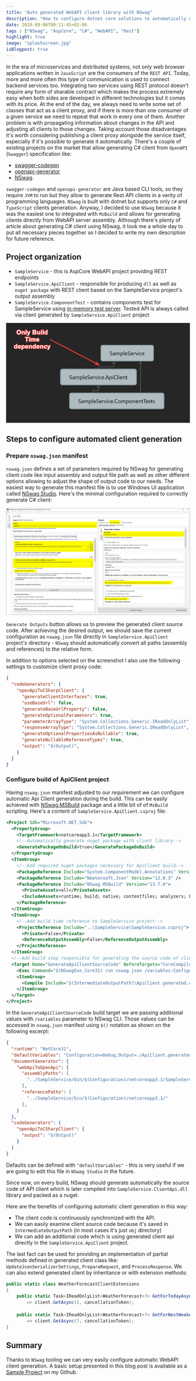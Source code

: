 ```yaml
---
title: "Auto generated WebAPI client library with NSwag"
description: "How to configure dotnet core solutions to automatically generate client packages for WebAPI projects"
date: 2020-09-06T00:11:45+02:00
tags : ["NSwag", "AspCore", "C#", "WebAPI", "Rest"]
highlight: true
image: "splashscreen.jpg"
isBlogpost: true
---
```


In the era of microservices and distributed systems, not only web browser applications written in `JavaScript` are the consumers of the `REST API`. Today, more and more often this type of communication is used to connect backend services too. Integrating two services using REST protocol doesn't require any form of sharable contract which makes the process extremely easy when both sides are developed in different technologies but it comes with its price. At the end of the day, we always need to write some set of classes that act as a client proxy, and if there is more than one consumer of a given service we need to repeat that work in every one of them. Another problem is with propagating information about changes in the API and adjusting all clients to those changes. Taking account those disadvantages it's worth considering publishing a client proxy alongside the service itself, especially if it's possible to generate it automatically. There's a couple of existing projects on the market that allow generating C# client from `OpenAPI` (`Swagger`) specification like:

- [swagger-codegen](https://swagger.io/tools/swagger-codegen/)
- [openapi-generator](https://github.com/OpenAPITools/openapi-generator)
- [NSwag](https://github.com/RicoSuter/NSwag). 

`swagger-codegen` and `openapi-generator` are Java based CLI tools, so they require `JVM` to run but they allow to generate Rest API clients in a verity of programming languages. `NSwag` is built with dotnet but supports only `C#` and `TypeScript` clients generation. Anyway, I decided to use `NSwag` because it was the easiest one to integrated with `MsBuild` and allows for generating clients directly from WebAPI server assembly. Although there's plenty of article about generating C# client using NSwag, it took me a whole day to put all necessary pieces together so I decided to write my own description for future reference.

## Project organization

- `SampleService` - this is AspCore WebAPI project providing REST endpoints
- `SampleService.ApiClient` - responsible for producing `dll` as well as `nuget package` with REST client based on the SampleService project's output assembly
- `SampleService.ComponentTest` - contains components test for SampleService using [in-memory test server](https://docs.microsoft.com/en-us/dotnet/api/microsoft.aspnetcore.testhost.testserver?view=aspnetcore-3.0). Tested API is always called via client generated by `SampleService.ApiClient` project

![Project dependency diagram](architecture.jpg)

## Steps to configure automated client generation

### Prepare `nswag.json` manifest

`nswag.json` defines a set of parameters required by NSwag for generating client code like input assembly and output file path as well as other different options allowing to adjust the shape of output code to our needs. The easiest way to generate this manifest file is to use Windows UI application called [NSwag Studio](https://github.com/RicoSuter/NSwag/wiki/NSwagStudio).
Here's the minimal configuration required to correctly generate C# client:

![Nswag Studio sample configuration](nswag_studio.jpg)

`Generate Outputs` button allows us to preview the generated client source code. After achieving the desired output, we should save the current configuration as `nswag.json` file directly in `SampleService.ApiClient` project's directory - `NSwag` should automatically convert all paths (assembly and references) to the relative form.


In addition to options selected on the screenshot I also use the following settings to customize client proxy code:

```json
{
  "codeGenerators": {
    "openApiToCSharpClient": {      
      "generateClientInterfaces": true,
      "useBaseUrl": false,
      "generateBaseUrlProperty": false,
      "generateOptionalParameters": true,
      "parameterArrayType": "System.Collections.Generic.IReadOnlyList",
      "responseArrayType": "System.Collections.Generic.IReadOnlyList",      
      "generateOptionalPropertiesAsNullable": true,
      "generateNullableReferenceTypes": true,
      "output": "$(Output)",
    }
  }
}
```

### Configure build of ApiClient project

Having `nswag.json` manifest adjusted to our requirement we can configure automatic Api Client generation during the build. This can be easily achieved with [NSwag.MSBuild](https://github.com/RicoSuter/NSwag/wiki/NSwag.MSBuild) package and a little bit of of `MsBuild` scripting. Here's a content of `SampleService.ApiClient.csproj` file:

```xml
<Project Sdk="Microsoft.NET.Sdk">
  <PropertyGroup>
    <TargetFramework>netcoreapp3.1</TargetFramework>
    <!--Automatically generate nuget package with client library-->
    <GeneratePackageOnBuild>true</GeneratePackageOnBuild>
  </PropertyGroup>
  <ItemGroup>
    <!--Add required nuget packages necessary for ApiClient build-->
    <PackageReference Include="System.ComponentModel.Annotations" Version="4.7.0" />
    <PackageReference Include="Newtonsoft.Json" Version="12.0.3" />
    <PackageReference Include="NSwag.MSBuild" Version="13.7.0">
      <PrivateAssets>all</PrivateAssets>
      <IncludeAssets>runtime; build; native; contentfiles; analyzers; buildtransitive</IncludeAssets>
    </PackageReference>
  </ItemGroup>
  <ItemGroup>
    <!--Add build time reference to SampleService project-->
    <ProjectReference Include="..\SampleService\SampleService.csproj">
      <Private>False</Private>
      <ReferenceOutputAssembly>False</ReferenceOutputAssembly>
    </ProjectReference>
  </ItemGroup>
  <!--Add build step responsible for generating the source code of client api and including it to compilation-->
  <Target Name="GenerateApiClientSourceCode" BeforeTargets="CoreCompile;PrepareResource">
    <Exec Command="$(NSwagExe_Core31) run nswag.json /variables:Configuration=$(Configuration),Output=$(IntermediateOutputPath)\ApiClient.generated.cs" />
    <ItemGroup>
      <Compile Include="$(IntermediateOutputPath)\ApiClient.generated.cs" />
    </ItemGroup>
  </Target>
</Project>
```

In the `GenerateApiClientSourceCode` build target we are passing additional values with `/variables` parameter to NSwag CLI. Those values can be accessed in `nswag.json` manifest using `$()` notation as shown on the following excerpt:

```json
{
  "runtime": "NetCore31",
  "defaultVariables": "Configuration=Debug,Output=./ApiClient.generated.cs",
  "documentGenerator": {
    "webApiToOpenApi": {
      "assemblyPaths": [
        "../SampleService/bin/$(Configuration)/netcoreapp3.1/SampleService.dll"
      ],
      "referencePaths": [
        "../SampleService/bin/$(Configuration)/netcoreapp3.1/"
      ],
    }
  },
  "codeGenerators": {
    "openApiToCSharpClient": {
      "output": "$(Output)"
    }
  }
}
```

Defaults can be defined with `"defaultVariables"` - this is very useful if we are going to edit this file in `NSwag Studio` in the future.

Since now, on every build, NSwag should generate automatically the source code of API client which is later compiled into `SampleService.ClientApi.dll` library and packed as a nuget.

Here are the benefits of configuring automatic client generation in this way:

- The client code is continuously synchronized with the API.
- We can easily examine client source code because it's saved in `IntermediateOutputPath` (in most cases it's just `obj` directory)
- We can add an additional code which is using generated client api directly in the `SampleService.ApiClient` project. 

The last fact can be used for providing an implementation of partial methods defined in generated client class like: `UpdateJsonSerializerSettings`, `PrepareRequest`, and `ProcessResponse`.
We can also extend generated client by inheritance or with extension methods:

```cs
public static class WeatherForecastClientExtensions
{
    public static Task<IReadOnlyList<WeatherForecast>?> GetForTodayAsync(this IWeatherForecastClient client, CancellationToken cancellationToken = default) 
        => client.GetAsync(1, cancellationToken);
    
    public static Task<IReadOnlyList<WeatherForecast>?> GetForNextWeekAsync(this IWeatherForecastClient client, CancellationToken cancellationToken = default) 
        => client.GetAsync(7, cancellationToken);
}
```


## Summary 

Thanks to `NSwag` tooling we can very easily configure automatic WebAPI client generation. A basic setup presented in this blog post is available as a [Sample Project](https://github.com/cezarypiatek/SampleWebApiClientGeneration) on my Github.